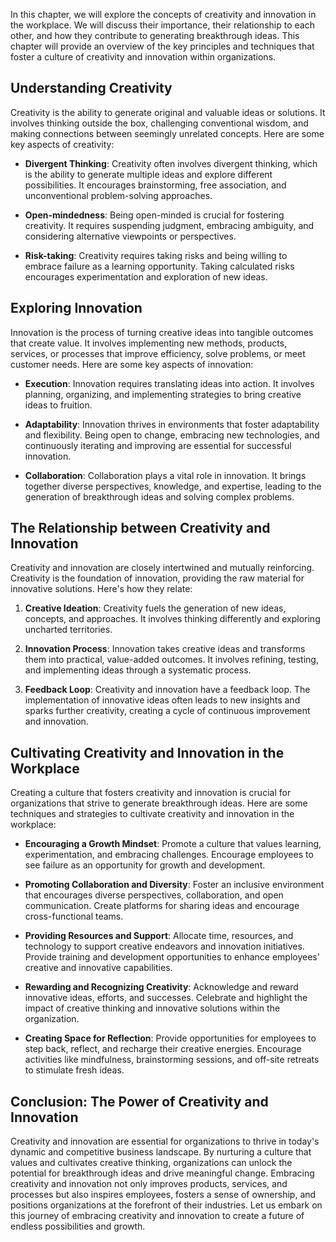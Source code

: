 
In this chapter, we will explore the concepts of creativity and innovation in the workplace. We will discuss their importance, their relationship to each other, and how they contribute to generating breakthrough ideas. This chapter will provide an overview of the key principles and techniques that foster a culture of creativity and innovation within organizations.

Understanding Creativity
------------------------

Creativity is the ability to generate original and valuable ideas or solutions. It involves thinking outside the box, challenging conventional wisdom, and making connections between seemingly unrelated concepts. Here are some key aspects of creativity:

* **Divergent Thinking**: Creativity often involves divergent thinking, which is the ability to generate multiple ideas and explore different possibilities. It encourages brainstorming, free association, and unconventional problem-solving approaches.

* **Open-mindedness**: Being open-minded is crucial for fostering creativity. It requires suspending judgment, embracing ambiguity, and considering alternative viewpoints or perspectives.

* **Risk-taking**: Creativity requires taking risks and being willing to embrace failure as a learning opportunity. Taking calculated risks encourages experimentation and exploration of new ideas.

Exploring Innovation
--------------------

Innovation is the process of turning creative ideas into tangible outcomes that create value. It involves implementing new methods, products, services, or processes that improve efficiency, solve problems, or meet customer needs. Here are some key aspects of innovation:

* **Execution**: Innovation requires translating ideas into action. It involves planning, organizing, and implementing strategies to bring creative ideas to fruition.

* **Adaptability**: Innovation thrives in environments that foster adaptability and flexibility. Being open to change, embracing new technologies, and continuously iterating and improving are essential for successful innovation.

* **Collaboration**: Collaboration plays a vital role in innovation. It brings together diverse perspectives, knowledge, and expertise, leading to the generation of breakthrough ideas and solving complex problems.

The Relationship between Creativity and Innovation
--------------------------------------------------

Creativity and innovation are closely intertwined and mutually reinforcing. Creativity is the foundation of innovation, providing the raw material for innovative solutions. Here's how they relate:

1. **Creative Ideation**: Creativity fuels the generation of new ideas, concepts, and approaches. It involves thinking differently and exploring uncharted territories.

2. **Innovation Process**: Innovation takes creative ideas and transforms them into practical, value-added outcomes. It involves refining, testing, and implementing ideas through a systematic process.

3. **Feedback Loop**: Creativity and innovation have a feedback loop. The implementation of innovative ideas often leads to new insights and sparks further creativity, creating a cycle of continuous improvement and innovation.

Cultivating Creativity and Innovation in the Workplace
------------------------------------------------------

Creating a culture that fosters creativity and innovation is crucial for organizations that strive to generate breakthrough ideas. Here are some techniques and strategies to cultivate creativity and innovation in the workplace:

* **Encouraging a Growth Mindset**: Promote a culture that values learning, experimentation, and embracing challenges. Encourage employees to see failure as an opportunity for growth and development.

* **Promoting Collaboration and Diversity**: Foster an inclusive environment that encourages diverse perspectives, collaboration, and open communication. Create platforms for sharing ideas and encourage cross-functional teams.

* **Providing Resources and Support**: Allocate time, resources, and technology to support creative endeavors and innovation initiatives. Provide training and development opportunities to enhance employees' creative and innovative capabilities.

* **Rewarding and Recognizing Creativity**: Acknowledge and reward innovative ideas, efforts, and successes. Celebrate and highlight the impact of creative thinking and innovative solutions within the organization.

* **Creating Space for Reflection**: Provide opportunities for employees to step back, reflect, and recharge their creative energies. Encourage activities like mindfulness, brainstorming sessions, and off-site retreats to stimulate fresh ideas.

Conclusion: The Power of Creativity and Innovation
--------------------------------------------------

Creativity and innovation are essential for organizations to thrive in today's dynamic and competitive business landscape. By nurturing a culture that values and cultivates creative thinking, organizations can unlock the potential for breakthrough ideas and drive meaningful change. Embracing creativity and innovation not only improves products, services, and processes but also inspires employees, fosters a sense of ownership, and positions organizations at the forefront of their industries. Let us embark on this journey of embracing creativity and innovation to create a future of endless possibilities and growth.
